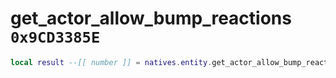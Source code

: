 # get_actor_allow_bump_reactions `0x9CD3385E`

```lua
local result --[[ number ]] = natives.entity.get_actor_allow_bump_reactions(_unk0 --[[ number ]])
```